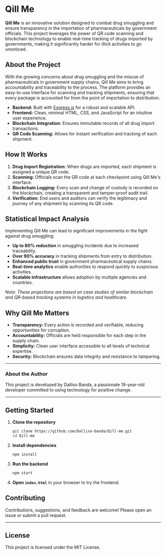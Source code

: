 # Qill Me

**Qill Me** is an innovative solution designed to combat drug smuggling and ensure transparency in the importation of pharmaceuticals by government officials. This project leverages the power of QR code scanning and blockchain technology to enable real-time tracking of drugs imported by governments, making it significantly harder for illicit activities to go unnoticed.

## About the Project

With the growing concerns about drug smuggling and the misuse of pharmaceuticals in government supply chains, Qill Me aims to bring accountability and traceability to the process. The platform provides an easy-to-use interface for scanning and tracking shipments, ensuring that every package is accounted for from the point of importation to distribution.

- **Backend:** Built with [Express.js](https://expressjs.com/) for a robust and scalable API.
- **Frontend:** Clean, minimal HTML, CSS, and JavaScript for an intuitive user experience.
- **Blockchain Integration:** Ensures immutable records of all drug import transactions.
- **QR Code Scanning:** Allows for instant verification and tracking of each shipment.

## How It Works

1. **Drug Import Registration:** When drugs are imported, each shipment is assigned a unique QR code.
2. **Scanning:** Officials scan the QR code at each checkpoint using Qill Me's interface.
3. **Blockchain Logging:** Every scan and change of custody is recorded on the blockchain, creating a transparent and tamper-proof audit trail.
4. **Verification:** End users and auditors can verify the legitimacy and journey of any shipment by scanning its QR code.

## Statistical Impact Analysis

Implementing Qill Me can lead to significant improvements in the fight against drug smuggling:

- **Up to 80% reduction** in smuggling incidents due to increased traceability.
- **Over 90% accuracy** in tracking shipments from entry to distribution.
- **Enhanced public trust** in government pharmaceutical supply chains.
- **Real-time analytics** enable authorities to respond quickly to suspicious activities.
- **Scalable infrastructure** allows adoption by multiple agencies and countries.

*Note: These projections are based on case studies of similar blockchain and QR-based tracking systems in logistics and healthcare.*

## Why Qill Me Matters

- **Transparency:** Every action is recorded and verifiable, reducing opportunities for corruption.
- **Accountability:** Officials are held responsible for each step in the supply chain.
- **Simplicity:** Clean user interface accessible to all levels of technical expertise.
- **Security:** Blockchain ensures data integrity and resistance to tampering.

---

### About the Author

This project is developed by Dalliso Banda, a passionate 19-year-old developer committed to using technology for positive change.

---

## Getting Started

1. **Clone the repository**
   ```bash
   git clone https://github.com/Dalliso-banda/Qill-me.git
   cd Qill-me
   ```
2. **Install dependencies**
   ```bash
   npm install
   ```
3. **Run the backend**
   ```bash
   npm start
   ```
4. **Open `index.html`** in your browser to try the frontend.

## Contributing

Contributions, suggestions, and feedback are welcome! Please open an issue or submit a pull request.

---

## License

This project is licensed under the MIT License.
